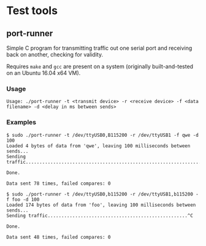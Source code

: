 # Test tools

## port-runner
Simple C program for transmitting traffic out one serial port and receiving back on another, checking for validity.

Requires `make` and `gcc` are present on a system (originally built-and-tested on an Ubuntu 16.04 x64 VM).

### Usage
`Usage: ./port-runner -t <transmit device> -r <receive device> -f <data filename> -d <delay in ms between sends>`

### Examples
```
$ sudo ./port-runner -t /dev/ttyUSB0,B115200 -r /dev/ttyUSB1 -f qwe -d 100
Loaded 4 bytes of data from 'qwe', leaving 100 milliseconds between sends...
Sending traffic.................................................................................^C

Done.

Data sent 78 times, failed compares: 0
```

```
$ sudo ./port-runner -t /dev/ttyUSB0,b115200 -r /dev/ttyUSB1,b115200 -f foo -d 100
Loaded 174 bytes of data from 'foo', leaving 100 milliseconds between sends...
Sending traffic...................................................^C

Done.

Data sent 48 times, failed compares: 0
```
